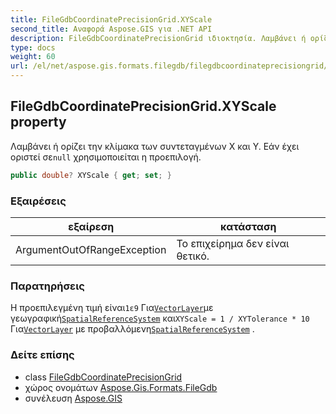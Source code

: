 ```yaml
---
title: FileGdbCoordinatePrecisionGrid.XYScale
second_title: Αναφορά Aspose.GIS για .NET API
description: FileGdbCoordinatePrecisionGrid ιδιοκτησία. Λαμβάνει ή ορίζει την κλίμακα των συντεταγμένων X και Y. Εάν έχει οριστεί σεnull χρησιμοποιείται η προεπιλογή.
type: docs
weight: 60
url: /el/net/aspose.gis.formats.filegdb/filegdbcoordinateprecisiongrid/xyscale/
---
```

## FileGdbCoordinatePrecisionGrid.XYScale property

Λαμβάνει ή ορίζει την κλίμακα των συντεταγμένων X και Y. Εάν έχει οριστεί σε`null` χρησιμοποιείται η προεπιλογή.

```csharp
public double? XYScale { get; set; }
```

### Εξαιρέσεις

| εξαίρεση | κατάσταση |
| --- | --- |
| ArgumentOutOfRangeException | Το επιχείρημα δεν είναι θετικό. |

### Παρατηρήσεις

Η προεπιλεγμένη τιμή είναι`1ε9` Για[`VectorLayer`](../../../aspose.gis/vectorlayer/)με γεωγραφική[`SpatialReferenceSystem`](../../../aspose.gis.spatialreferencing/spatialreferencesystem/) και`XYScale = 1 / XYTolerance * 10` Για[`VectorLayer`](../../../aspose.gis/vectorlayer/) με προβαλλόμενη[`SpatialReferenceSystem`](../../../aspose.gis.spatialreferencing/spatialreferencesystem/) .

### Δείτε επίσης

* class [FileGdbCoordinatePrecisionGrid](../)
* χώρος ονομάτων [Aspose.Gis.Formats.FileGdb](../../filegdbcoordinateprecisiongrid/)
* συνέλευση [Aspose.GIS](../../../)



